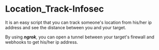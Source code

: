 # Location_Track-Infosec

It is an easy script that you can track someone's location from his/her ip address and see the distance between you and your target.

By using ***ngrok***, you can open a tunnel between your target's firewall and webhooks to get his/her ip address.
